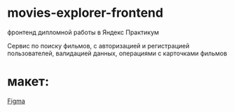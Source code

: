 # movies-explorer-frontend
фронтенд дипломной работы в Яндекс Практикум

Сервис по поиску фильмов, с авторизацией и регистрацией пользователей, валидацией данных, операциями с карточками фильмов

# макет: 
[Figma](https://www.figma.com/file/6FMWkB94wE7KTkcCgUXtnC/%D0%94%D0%B8%D0%BF%D0%BB%D0%BE%D0%BC%D0%BD%D1%8B%D0%B9-%D0%BF%D1%80%D0%BE%D0%B5%D0%BA%D1%82?node-id=41056%3A9786&mode=dev)

 
